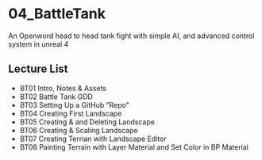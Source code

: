 # 04_BattleTank
An Openword head to head tank fight with simple AI, and advanced control system in unreal 4

## Lecture List
* BT01 Intro, Notes & Assets
* BT02 Battle Tank GDD
* BT03 Setting Up a GitHub "Repo"
* BT04 Creating First Landscape
* BT05 Creating & and Deleting Landscape
* BT06 Creating & Scaling Landscape
* BT07 Creating Terrian with Landscape Editor
* BT08 Painting Terrain with Layer Material and Set Color in BP Material